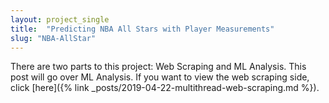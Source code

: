 ```yaml
---
layout: project_single
title:  "Predicting NBA All Stars with Player Measurements"
slug: "NBA-AllStar"
---
```


There are two parts to this project: Web Scraping and ML Analysis. This post will go over ML Analysis. If you want to view the web scraping side, click [here]({% link _posts/2019-04-22-multithread-web-scraping.md %}).